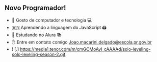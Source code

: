 ## Novo Programador! ##

-  🙂 Gosto de computador e tecnologia 💻
-  🇧🇷 Aprendendo a linguagem do JavaScript 🖨
-  📖 Estudando no Alura 📚
-  ✋ Entre em contato comigo Joao.macarini.delgado@escola.pr.gov.br
- ! [.] https://media1.tenor.com/m/cmGCMoAyI_cAAAAd/solo-leveling-solo-leveling-season-2.gif
